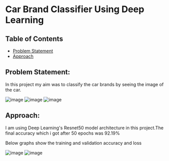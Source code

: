 # Car Brand Classifier Using Deep Learning
## Table of Contents
* [Problem Statement](#Problem-Statement)
* [Approach](#Approach)

## Problem Statement:
In this project my aim was to classify the car brands by seeing the image of the car.

![image](https://user-images.githubusercontent.com/55452866/103194261-1a4f4980-4905-11eb-8af7-6170f7e2dc23.png)
![image](https://user-images.githubusercontent.com/55452866/103194319-45399d80-4905-11eb-99d4-dec74281f564.png)
![image](https://user-images.githubusercontent.com/55452866/103194414-9b0e4580-4905-11eb-9537-55450fac259f.png)

## Approach:
I am using Deep Learning's Resnet50 model architecture in this project.The final accuracy which i got after 50 epochs was 92.19%

Below graphs show the training and validation accuracy and loss

![image](https://user-images.githubusercontent.com/55452866/103194942-305e0980-4907-11eb-823a-2c72b1aaa712.png)
![image](https://user-images.githubusercontent.com/55452866/103195002-5a173080-4907-11eb-9d60-325927785db9.png)










